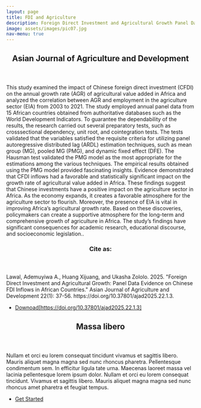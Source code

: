 ```yaml
---
layout: page
title: FDI and Agriculture
description: Foreign Direct Investment and Agricultural Growth Panel Data Evidence on Chinese FDI Inflows in African Countries
image: assets/images/pic07.jpg
nav-menu: true
---
```


<!-- Main -->
<div id="main">

<!-- One -->
<section id="one">
	<div class="inner">
		<header class="major">
			<h2>Asian Journal of Agriculture and Development</h2>
		</header>
		<p>This study examined the impact of Chinese foreign direct investment (CFDI) on the annual growth rate (AGR) of agricultural value added in Africa and analyzed the correlation between AGR and employment in the agriculture sector (EIA) from 2003 to 2021. The study employed annual panel data from 15 African countries obtained from authoritative databases such as the World Development Indicators. To guarantee the dependability of the results, the research carried out several preparatory tests, such as crosssectional 
dependency, unit root, and cointegration tests. The tests validated that the variables satisfied the requisite criteria for utilizing panel autoregressive distributed lag (ARDL) estimation techniques, such as mean group (MG), pooled MG (PMG), and dynamic fixed effect (DFE). The Hausman test validated the PMG model as the most appropriate for the estimations among the various techniques. The empirical results obtained using the PMG model provided fascinating insights. Evidence demonstrated that CFDI inflows had a favorable and statistically significant impact on the growth rate of agricultural value added in Africa. These findings suggest that Chinese investments have a positive impact on the agriculture sector in Africa. As the economy expands, it creates a favorable atmosphere for the agriculture sector to flourish. Moreover, the presence of EIA is vital in improving Africa’s agricultural growth rate. Based on these discoveries, policymakers can create a supportive atmosphere for the long-term and comprehensive growth of agriculture in Africa. The study’s findings have significant consequences for academic research, educational discourse, and socioeconomic legislation..</p>
	</div>
</section>

<!-- Two -->
<section id="two" class="spotlights">
	<section>
		</a>
		<div class="content">
			<div class="inner">
				<header class="major">
					<h3>Cite as:</h3>
				</header>
				<p>Lawal, Ademuyiwa A., Huang Xijuang, and Ukasha Zololo. 2025. "Foreign Direct Investment and Agricultural Growth: Panel Data Evidence on Chinese FDI Inflows in African Countries." Asian Journal of Agriculture and Development 22(1): 37-56. https://doi.org/10.37801/ajad2025.22.1.3.</p>
				<ul class="actions">
					<li><a href="generic.html" class="button">Downoad[https://doi.org/10.37801/ajad2025.22.1.3]</a></li>
				</ul>
			</div>
		</div>
	</section>


<!-- Three -->
<section id="three">
	<div class="inner">
		<header class="major">
			<h2>Massa libero</h2>
		</header>
		<p>Nullam et orci eu lorem consequat tincidunt vivamus et sagittis libero. Mauris aliquet magna magna sed nunc rhoncus pharetra. Pellentesque condimentum sem. In efficitur ligula tate urna. Maecenas laoreet massa vel lacinia pellentesque lorem ipsum dolor. Nullam et orci eu lorem consequat tincidunt. Vivamus et sagittis libero. Mauris aliquet magna magna sed nunc rhoncus amet pharetra et feugiat tempus.</p>
		<ul class="actions">
			<li><a href="generic.html" class="button next">Get Started</a></li>
		</ul>
	</div>
</section>

</div>
